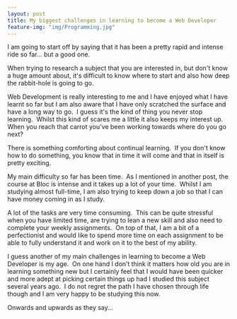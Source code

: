 ```yaml
---
layout: post
title: My biggest challenges in learning to become a Web Developer
feature-img: "img/Programming.jpg"
---
```

I am going to start off by saying that it has been a pretty rapid and intense ride so far... but a good one.

When trying to research a subject that you are interested in, but don't know a huge amount about, it's difficult to know where to start and also how deep the rabbit-hole is going to go.

Web Development is really interesting to me and I have enjoyed what I have learnt so far but I am also aware that I have only scratched the surface and have a long way to go.&nbsp;  I guess it's the kind of thing you never stop learning.&nbsp;  Whilst this kind of scares me a little it also keeps my interest up.&nbsp;  When you reach that carrot you’ve been working towards where do you go next?

There is something comforting about continual learning.&nbsp;  If you don't know how to do something, you know that in time it will come and that in itself is pretty exciting.

My main difficulty so far has been time.&nbsp;  As I mentioned in another post, the course at Bloc is intense and it takes up a lot of your time.&nbsp;  Whilst I am studying almost full-time, I am also trying to keep down a job so that I can have money coming in as I study.

A lot of the tasks are very time consuming.&nbsp;  This can be quite stressful when you have limited time, are trying to lean a new skill and also need to complete your weekly assignments.&nbsp;  On top of that, I am a bit of a perfectionist and would like to spend more time on each assignment to be able to fully understand it and work on it to the best of my ability.

I guess another of my main challenges in learning to become a Web Developer is my age.&nbsp;  On one hand I don’t think it matters how old you are in learning something new but I certainly feel that I would have been quicker and more adept at picking certain things up had I studied this subject several years ago.&nbsp;  I do not regret the path I have chosen through life though and I am very happy to be studying this now.

Onwards and upwards as they say…
